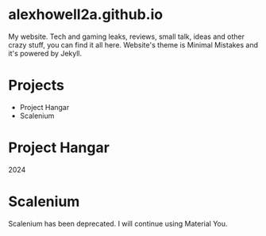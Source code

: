 # alexhowell2a.github.io
My website. Tech and gaming leaks, reviews, small talk, ideas and other crazy stuff, you can find it all here. Website's theme is Minimal Mistakes and it's powered by Jekyll.

# Projects
- Project Hangar
- Scalenium

# Project Hangar
2024

# Scalenium
Scalenium has been deprecated. I will continue using Material You.

